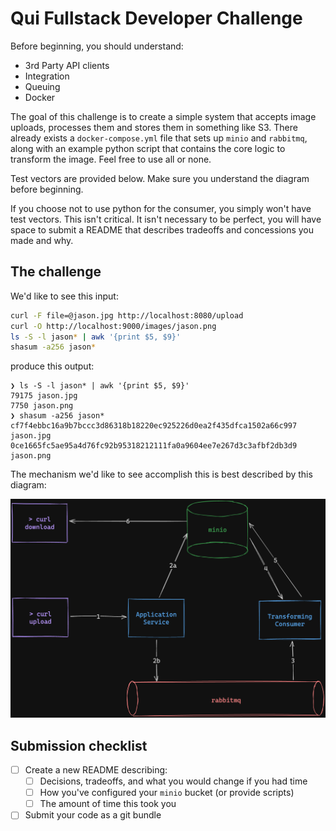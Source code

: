 # Qui Fullstack Developer Challenge

Before beginning, you should understand:

- 3rd Party API clients
- Integration
- Queuing
- Docker

The goal of this challenge is to create a simple system that accepts image uploads, processes
them and stores them in something like S3. There already exists a `docker-compose.yml` file
that sets up `minio` and `rabbitmq`, along with an example python script that contains the
core logic to transform the image. Feel free to use all or none.

Test vectors are provided below. Make sure you understand the diagram before beginning.

If you choose not to use python for the consumer, you simply won't have test vectors. This
isn't critical. It isn't necessary to be perfect, you will have space to submit a README that
describes tradeoffs and concessions you made and why.

## The challenge

We'd like to see this input:

```sh
curl -F file=@jason.jpg http://localhost:8080/upload
curl -O http://localhost:9000/images/jason.png
ls -S -l jason* | awk '{print $5, $9}'
shasum -a256 jason*
```

produce this output:
```
❯ ls -S -l jason* | awk '{print $5, $9}'
79175 jason.jpg
7750 jason.png
❯ shasum -a256 jason*                   
cf7f4ebbc16a9b7bccc3d86318b18220ec925226d0ea2f435dfca1502a66c997  jason.jpg
0ce1665fc5ae95a4d76fc92b95318212111fa0a9604ee7e267d3c3afbf2db3d9  jason.png
```

The mechanism we'd like to see accomplish this is best described by this diagram:

![Architecture](./fullstack.png)

## Submission checklist

- [ ] Create a new README describing:
    - [ ] Decisions, tradeoffs, and what you would change if you had time
    - [ ] How you've configured your `minio` bucket (or provide scripts)
    - [ ] The amount of time this took you
- [ ] Submit your code as a git bundle